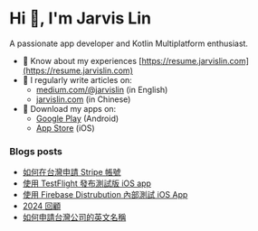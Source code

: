 # Hi 👋, I'm Jarvis Lin
A passionate app developer and Kotlin Multiplatform enthusiast.

- 📄 Know about my experiences [https://resume.jarvislin.com](https://resume.jarvislin.com)
- 📝 I regularly write articles on:
  - [medium.com/@jarvislin](https://medium.com/@jarvislin) (in English) 
  - [jarvislin.com](https://jarvislin.com) (in Chinese)
- 📱 Download my apps on:
  - [Google Play](https://play.google.com/store/apps/dev?id=7545474457052028658) (Android)
  - [App Store](https://apps.apple.com/tw/developer/dong-sian-lin/id1754164176) (iOS)


### Blogs posts
<!-- BLOG-POST-LIST:START -->
- [如何在台灣申請 Stripe 帳號](https://jarvislin.com/how-to-apply-for-a-stripe-account-in-taiwan/)
- [使用 TestFlight 發布測試版 iOS app](https://jarvislin.com/test-ios-app-by-using-testflight/)
- [使用 Firebase Distrubution 內部測試 iOS App](https://jarvislin.com/firebase-distrubution-for-ios/)
- [2024 回顧](https://jarvislin.com/2024-review/)
- [如何申請台灣公司的英文名稱](https://jarvislin.com/register-company-name-in-english/)
<!-- BLOG-POST-LIST:END -->
